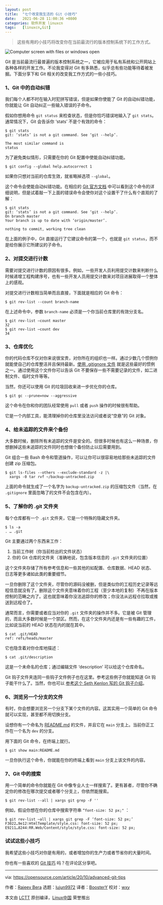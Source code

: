 ```yaml
---
layout: post
title:	"七个改变我生活的 Git 小技巧"
date:	2021-06-28 11:00:36 +0800 
categories:	软件开发 linuxcn 
tags:	[linuxcn,Git]
---
```




> 
> 这些有用的小技巧将改变你在当前最流行的版本控制系统下的工作方式。
> 
> 
> 


![](/Asserts/Images//attachment/album/202106/28/110029d64pblurlh5a4a50.jpg "Computer screen with files or windows open")


Git 是当前最流行最普遍的版本控制系统之一，它被应用于私有系统和公开网站上各种各样的开发工作。不论我变得对 Git 有多熟悉，似乎总有些功能等待着被发掘。下面分享下和 Git 相关的改变我工作方式的一些小技巧。


### 1、Git 中的自动纠错


我们每个人都不时在输入时犯拼写错误，但是如果你使能了 Git 的自动纠错功能，你就能让 Git 自动纠正一些输入错误的子命令。


假如你想用命令 `git status` 来检查状态，但是你恰巧错误地输入了 `git stats`。通常情况下，Git 会告诉你 ‘stats’ 不是个有效的命令：



```
$ git stats
git: ‘stats’ is not a git command. See ‘git --help’.

The most similar command is
status

```

为了避免类似情形，只需要在你的 Git 配置中使能自动纠错功能。



```
$ git config --global help.autocorrect 1

```

如果你只想对当前的仓库生效，就省略掉选项 `--global`。


这个命令会使能自动纠错功能。在相应的 [Git 官方文档](https://git-scm.com/book/en/v2/Customizing-Git-Git-Configuration#_code_help_autocorrect_code) 中可以看到这个命令的详细说明，但是试着敲一下上面的错误命令会使你对这个设置干了什么有个直观的了解：



```
$ git stats
git: ‘stats’ is not a git command. See ‘git --help’.
On branch master
Your branch is up to date with ‘origin/master’.

nothing to commit, working tree clean

```

在上面的例子中，Git 直接运行了它建议命令的第一个，也就是 `git status`，而不是给你展示它所建议的子命令。


### 2、对提交进行计数


需要对提交进行计数的原因有很多。例如，一些开发人员利用提交计数来判断什么时候递增工程构建序号，也有一些开发人员用提交计数来对项目进展取得一个整体上的感观。


对提交进行计数相当简单而且直接，下面就是相应的 Git 命令：



```
$ git rev-list --count branch-name

```

在上述命令中，参数 `branch-name` 必须是一个你当前仓库里的有效分支名。



```
$ git rev-list –count master
32
$ git rev-list –count dev
34

```

### 3、仓库优化


你的代码仓库不仅对你来说很宝贵，对你所在的组织也一样。通过少数几个惯例你就能使自己的仓库整洁并且保持最新。[使用 .gitignore 文件](https://opensource.com/article/20/8/dont-ignore-gitignore) 就是这些最好的惯例之一。通过使用这个文件你可以告诉 Git 不要保存一些不需要记录的文件，如二进制文件、临时文件等等。


当然，你还可以使用 Git 的垃圾回收来进一步优化你的仓库。



```
$ git gc --prune=now --aggressive

```

这个命令在你和你的团队经常使用 `pull` 或者 `push` 操作的时候很有帮助。


它是一个内部工具，能清理掉你的仓库里没法访问或者说“空悬”的 Git 对象。


### 4、给未追踪的文件来个备份


大多数时候，删除所有未追踪的文件是安全的。但很多时候也有这么一种场景，你想删掉这些未追踪的文件同时也想做个备份防止以后需要用到。


Git 组合一些 Bash 命令和管道操作，可以让你可以很容易地给那些未追踪的文件创建 zip 压缩包。



```
$ git ls-files --others --exclude-standard -z |\
  xargs -0 tar rvf ~/backup-untracked.zip

```

上面的命令就生成了一个名字为 `backup-untracked.zip` 的压缩包文件（当然，在 `.gitignore` 里面忽略了的文件不会包含在内）。


### 5、了解你的 .git 文件夹


每个仓库都有一个 `.git` 文件夹，它是一个特殊的隐藏文件夹。



```
$ ls -a
. … .git

```

Git 主要通过两个东西来工作：


1. 当前工作树（你当前检出的文件状态）
2. 你的 Git 仓库的文件夹（准确地说，包含版本信息的 `.git` 文件夹的位置）


这个文件夹存储了所有参考信息和一些其他的如配置、仓库数据、HEAD 状态、日志等更多诸如此类的重要细节。


一旦你删除了这个文件夹，尽管你的源码没被删，但是类似你的工程历史记录等远程信息就没有了。删除这个文件夹意味着你的工程（至少本地的复制）不再在版本控制的范畴之内了。这也就意味着你没法追踪你的修改；你没法从远程仓拉取或推送到远程仓了。


通常而言，你需要或者应当对你的 `.git` 文件夹的操作并不多。它是被 Git 管理的，而且大多数时候是一个禁区。然而，在这个文件夹内还是有一些有趣的工件，比如说当前的 HEAD 状态在内的就在其中。



```
$ cat .git/HEAD
ref: refs/heads/master

```

它也隐含着对你仓库地描述：



```
$ cat .git/description

```

这是一个未命名的仓库；通过编辑文件 ‘description’ 可以给这个仓库命名。


Git 钩子文件夹连同一些钩子文件例子也在这里。参考这些例子你就能知道 Git 钩子能干什么了。当然，你也可以 [参考这个 Seth Kenlon 写的 Git 钩子介绍](https://opensource.com/life/16/8/how-construct-your-own-git-server-part-6)。


### 6、浏览另一个分支的文件


有时，你会想要浏览另一个分支下某个文件的内容。这其实用一个简单的 Git 命令就可以实现，甚至都不用切换分支。


设想你有一个命名为 [README.md](http://README.md) 的文件，并且它在 `main` 分支上。当前你正工作在一个名为 `dev` 的分支。


用下面的 Git 命令，在终端上就行。



```
$ git show main:README.md

```

一旦你执行这个命令，你就能在你的终端上看到 `main` 分支上该文件的内容。


### 7、Git 中的搜索


用一个简单的命令你就能在 Git 中像专业人士一样搜索了。更有甚者，尽管你不确定你的修改在哪次提交或者哪个分支上，你依然能搜索。



```
$ git rev-list --all | xargs git grep -F ''

```

例如，假设你想在你的仓库中搜索字符串 `“font-size: 52 px;"` ：



```
$ git rev-list –all | xargs git grep -F ‘font-size: 52 px;’
F3022…9e12:HtmlTemplate/style.css: font-size: 52 px;
E9211…8244:RR.Web/Content/style/style.css: font-size: 52 px;

```

### 试试这些小技巧


我希望这些小技巧对你是有用的，或者增加你的生产力或者节省你的大量时间。


你也有一些喜欢的 [Git 技巧](https://acompiler.com/git-tips/) 吗？在评论区分享吧。




---


via: <https://opensource.com/article/20/10/advanced-git-tips>


作者：[Rajeev Bera](https://opensource.com/users/acompiler) 选题：[lujun9972](https://github.com/lujun9972) 译者：[BoosterY](https://github.com/BoosterY) 校对：[wxy](https://github.com/wxy)


本文由 [LCTT](https://github.com/LCTT/TranslateProject) 原创编译，[Linux中国](https://linux.cn/) 荣誉推出
